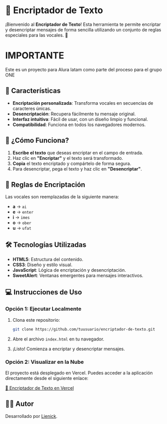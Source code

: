 # 🔐 Encriptador de Texto 

¡Bienvenido al **Encriptador de Texto**! 
Esta herramienta te permite encriptar y desencriptar mensajes de forma sencilla utilizando un conjunto de reglas especiales para las vocales. 🚀


# IMPORTANTE 

Este es un proyecto para Alura latam como parte del proceso para el grupo ONE

## 🚀 Características

- **Encriptación personalizada**: Transforma vocales en secuencias de caracteres únicas.
- **Desencriptación**: Recupera fácilmente tu mensaje original.
- **Interfaz intuitiva**: Fácil de usar, con un diseño limpio y funcional.
- **Compatibilidad**: Funciona en todos los navegadores modernos.

## 🎯 ¿Cómo Funciona?

1. **Escribe el texto** que deseas encriptar en el campo de entrada.
2. Haz clic en **"Encriptar"** y el texto será transformado.
3. **Copia** el texto encriptado y compártelo de forma segura.
4. Para desencriptar, pega el texto y haz clic en **"Desencriptar"**.

## 🔧 Reglas de Encriptación

Las vocales son reemplazadas de la siguiente manera:
- **a** → `ai`
- **e** → `enter`
- **i** → `imes`
- **o** → `ober`
- **u** → `ufat`

## 🛠️ Tecnologías Utilizadas

- **HTML5**: Estructura del contenido.
- **CSS3**: Diseño y estilo visual.
- **JavaScript**: Lógica de encriptación y desencriptación.
- **SweetAlert**: Ventanas emergentes para mensajes interactivos.

## 💻 Instrucciones de Uso

### Opción 1: Ejecutar Localmente

1. Clona este repositorio:

    ```bash
    git clone https://github.com/tuusuario/encriptador-de-texto.git
    ```

2. Abre el archivo `index.html` en tu navegador.

3. ¡Listo! Comienza a encriptar y desencriptar mensajes.

### Opción 2: Visualizar en la Nube

El proyecto está desplegado en Vercel. Puedes acceder a la aplicación directamente desde el siguiente enlace:

[🔗 Encriptador de Texto en Vercel](https://encriptador-de-texto-hbxfw9x44-daniels-projects-0a8bd8c1.vercel.app/)

## 👨‍💻 Autor

Desarrollado por [Lienick](https://github.com/dannyc22).

